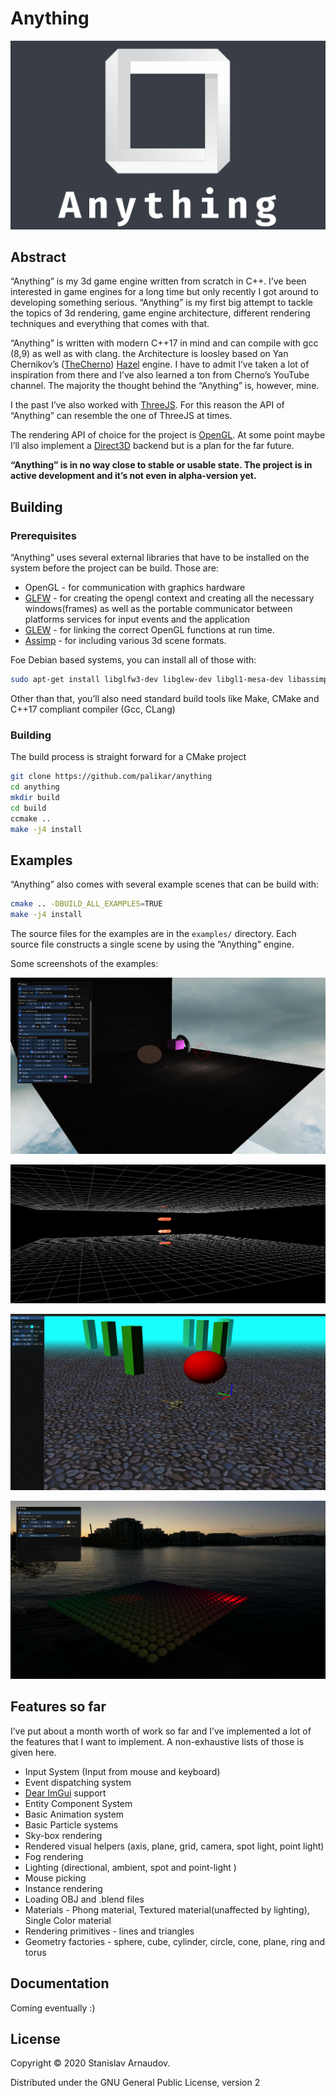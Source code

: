 # Anything

![img](./logo.png)


## Abstract

&ldquo;Anything&rdquo; is my 3d game engine written from scratch in C++. I&rsquo;ve been interested in game engines for a long time but only recently I got around to developing something serious. &ldquo;Anything&rdquo; is my first big attempt to tackle the topics of 3d rendering, game engine architecture, different rendering techniques and everything that comes with that.

&ldquo;Anything&rdquo; is written with modern C++17 in mind and can compile with gcc (8,9) as well as with clang. the Architecture is loosley based on Yan Chernikov&rsquo;s ([TheCherno](https://www.youtube.com/user/TheChernoProject)) [Hazel](https://github.com/TheCherno/Hazel/) engine. I have to admit I&rsquo;ve taken a lot of inspiration from there and I&rsquo;ve also learned a ton from Cherno&rsquo;s YouTube channel. The majority the thought behind the &ldquo;Anything&rdquo; is, however, mine.

I the past I&rsquo;ve also worked with [ThreeJS](https://threejs.org/). For this reason the API of &ldquo;Anything&rdquo; can resemble the one of ThreeJS at times.

The rendering API of choice for the project is [OpenGL](https://www.opengl.org/). At some point maybe I&rsquo;ll also implement a [Direct3D](https://en.wikipedia.org/wiki/Direct3D) backend but is a plan for the far future.

**&ldquo;Anything&rdquo; is in no way close to stable or usable state. The project is in active development and it&rsquo;s not even in alpha-version yet.**


## Building


### Prerequisites

&ldquo;Anything&rdquo; uses several external libraries that have to be installed on the system before the project can be build. Those are:

-   OpenGL - for communication with graphics hardware
-   [GLFW](https://www.glfw.org/) - for creating the opengl context and creating all the necessary windows(frames) as well as the portable communicator between platforms services for input events and the application
-   [GLEW](http://glew.sourceforge.net/) - for linking the correct OpenGL functions at run time.
-   [Assimp](https://github.com/assimp/assimp) - for including various 3d scene formats.

Foe Debian based systems, you can install all of those with:

```sh
sudo apt-get install libglfw3-dev libglew-dev libgl1-mesa-dev libassimp-dev
```



Other than that, you&rsquo;ll also need standard build tools like Make, CMake and C++17 compliant compiler (Gcc, CLang)


### Building

The build process is straight forward for a CMake project

```sh
git clone https://github.com/palikar/anything
cd anything
mkdir build
cd build
ccmake ..
make -j4 install
```


## Examples

&ldquo;Anything&rdquo; also comes with several example scenes that can be build with:

```sh
cmake .. -DBUILD_ALL_EXAMPLES=TRUE
make -j4 install
```

The source files for the examples are in the `examples/` directory. Each source file constructs a single scene by using the &ldquo;Anything&rdquo; engine.



Some screenshots of the examples:

![img](./screenshots/materials.png)

![img](./screenshots/particles.png)

![img](./screenshots/plane.png)

![img](./screenshots/spheres_lighting.png)


## Features so far

I&rsquo;ve put about a month worth of work so far and I&rsquo;ve implemented a lot of the features that I want to implement. A non-exhaustive lists of those is given here.

-   Input System (Input from mouse and keyboard)
-   Event dispatching system
-   [Dear ImGui](https://github.com/ocornut/imgui) support
-   Entity Component System
-   Basic Animation system
-   Basic Particle systems
-   Sky-box rendering
-   Rendered visual helpers (axis, plane, grid, camera, spot light, point light)
-   Fog rendering
-   Lighting (directional, ambient, spot and point-light )
-   Mouse picking
-   Instance rendering
-   Loading OBJ and .blend files
-   Materials - Phong material, Textured material(unaffected by lighting), Single Color material
-   Rendering primitives - lines and triangles
-   Geometry factories - sphere, cube, cylinder, circle, cone, plane, ring and torus


## Documentation

Coming eventually :)


## License

Copyright © 2020 Stanislav Arnaudov.

Distributed under the GNU General Public License, version 2
